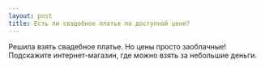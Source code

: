```yaml
---
layout: post 
title: Есть ли свадебное платье по доступной цене? 
--- 
```

Решила взять свадебное платье. Но цены просто заоблачные! Подскажите интернет-магазин, где можно взять за небольшие деньги. 